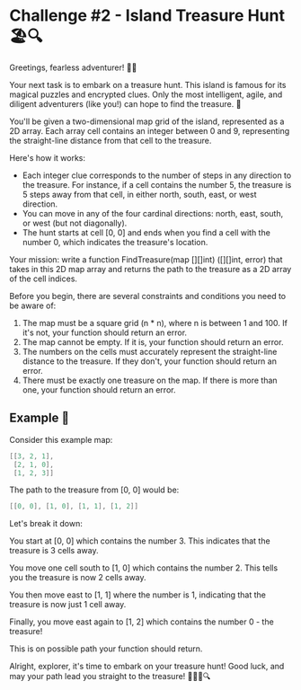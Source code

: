# Challenge #2 - Island Treasure Hunt 🏖️🔍

Greetings, fearless adventurer! 🏴‍☠️

Your next task is to embark on a treasure hunt. This island is famous for its magical puzzles and encrypted clues. Only the most intelligent, agile, and diligent adventurers (like you!) can hope to find the treasure. 💎

You'll be given a two-dimensional map grid of the island, represented as a 2D array. Each array cell contains an integer between 0 and 9, representing the straight-line distance from that cell to the treasure.

Here's how it works:

- Each integer clue corresponds to the number of steps in any direction to the treasure. For instance, if a cell contains the number 5, the treasure is 5 steps away from that cell, in either north, south, east, or west direction.
- You can move in any of the four cardinal directions: north, east, south, or west (but not diagonally).
- The hunt starts at cell [0, 0] and ends when you find a cell with the number 0, which indicates the treasure's location.

Your mission: write a function FindTreasure(map [][]int) ([][]int, error) that takes in this 2D map array and returns the path to the treasure as a 2D array of the cell indices.

Before you begin, there are several constraints and conditions you need to be aware of:

1. The map must be a square grid (n * n), where n is between 1 and 100. If it's not, your function should return an error.
2. The map cannot be empty. If it is, your function should return an error.
3. The numbers on the cells must accurately represent the straight-line distance to the treasure. If they don't, your function should return an error.
4. There must be exactly one treasure on the map. If there is more than one, your function should return an error.

## Example 📝

Consider this example map:

```go
[[3, 2, 1],
 [2, 1, 0],
 [1, 2, 3]]
```

The path to the treasure from [0, 0] would be:

```go
[[0, 0], [1, 0], [1, 1], [1, 2]]
```

Let's break it down:

You start at [0, 0] which contains the number 3. This indicates that the treasure is 3 cells away.

You move one cell south to [1, 0] which contains the number 2. This tells you the treasure is now 2 cells away.

You then move east to [1, 1] where the number is 1, indicating that the treasure is now just 1 cell away.

Finally, you move east again to [1, 2] which contains the number 0 - the treasure!

This is on possible path your function should return.

Alright, explorer, it's time to embark on your treasure hunt! Good luck, and may your path lead you straight to the treasure! 🌴🏴‍☠️🔍